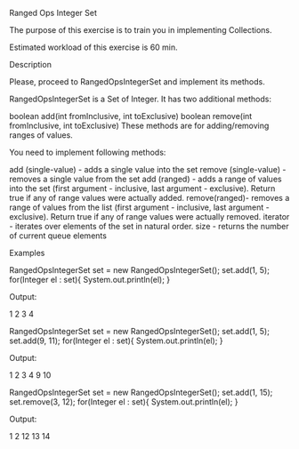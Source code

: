 Ranged Ops Integer Set

The purpose of this exercise is to train you in implementing Collections.

Estimated workload of this exercise is 60 min.

Description

Please, proceed to RangedOpsIntegerSet and implement its methods.

RangedOpsIntegerSet is a Set of Integer. It has two additional methods:

boolean add(int fromInclusive, int toExclusive)
boolean remove(int fromInclusive, int toExclusive)
These methods are for adding/removing ranges of values.

You need to implement following methods:

add (single-value) - adds a single value into the set
remove (single-value) - removes a single value from the set
add (ranged) - adds a range of values into the set (first argument - inclusive, last argument - exclusive). Return true if any of range values were actually added.
remove(ranged)- removes a range of values from the list (first argument - inclusive, last argument - exclusive). Return true if any of range values were actually removed.
iterator - iterates over elements of the set in natural order.
size - returns the number of current queue elements


Examples

RangedOpsIntegerSet set = new RangedOpsIntegerSet();
set.add(1, 5);
for(Integer el : set){
    System.out.println(el);
}

Output:

1
2
3
4


RangedOpsIntegerSet set = new RangedOpsIntegerSet();
set.add(1, 5);
set.add(9, 11);
for(Integer el : set){
    System.out.println(el);
}

Output:

1
2
3
4
9
10


RangedOpsIntegerSet set = new RangedOpsIntegerSet();
set.add(1, 15);
set.remove(3, 12);
for(Integer el : set){
    System.out.println(el);
}

Output:

1
2
12
13
14
